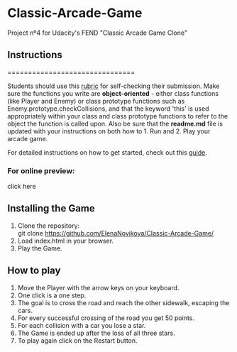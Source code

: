 # Classic-Arcade-Game
Project nº4 for Udacity's FEND "Classic Arcade Game Clone"

## Instructions
===============================

Students should use this [rubric](https://review.udacity.com/#!/projects/2696458597/rubric) for self-checking their submission. Make sure the functions you write are **object-oriented** - either class functions (like Player and Enemy) or class prototype functions such as Enemy.prototype.checkCollisions, and that the keyword 'this' is used appropriately within your class and class prototype functions to refer to the object the function is called upon. Also be sure that the **readme.md** file is updated with your instructions on both how to 1. Run and 2. Play your arcade game.

For detailed instructions on how to get started, check out this [guide](https://docs.google.com/document/d/1v01aScPjSWCCWQLIpFqvg3-vXLH2e8_SZQKC8jNO0Dc/pub?embedded=true).

### For online preview: 
click here

## Installing the Game
1. Clone the repository: <br> git clone https://github.com/ElenaNovikova/Classic-Arcade-Game/
2. Load index.html in your browser.
3. Play the Game.

## How to play
1. Move the Player with the arrow keys on your keyboard.
2. One click is a one step.
3. The goal is to cross the road and reach the other sidewalk, escaping the cars.
4. For every successful crossing of the road you get 50 points.
5. For each collision with a car you lose a star.
6. The Game is ended up after the loss of all three stars.
7. To play again click on the Restart button.
